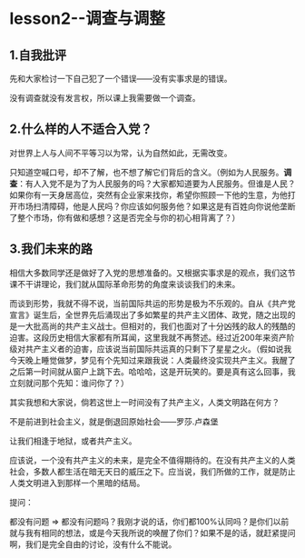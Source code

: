# lesson2--调查与调整

## 1.自我批评

先和大家检讨一下自己犯了一个错误——没有实事求是的错误。

没有调查就没有发言权，所以课上我需要做一个调查。

## 2.什么样的人不适合入党？

对世界上人与人间不平等习以为常，认为自然如此，无需改变。

只知道空喊口号，却不了解，也不想了解它们背后的含义。（例如为人民服务。**调查**：有人入党不是为了为人民服务的吗？大家都知道要为人民服务。但谁是人民？如果你有一天身居高位，突然有企业家来找你，希望你照顾一下他的生意，为他打开市场扫清障碍，他是人民吗？你应该如何服务他？如果这是有百姓向你说他垄断了整个市场，你有做和感想？这是否完全与你的初心相背离了？）

## 3.我们未来的路

相信大多数同学还是做好了入党的思想准备的。又根据实事求是的观点，我们这节课不干讲理论，我们就从国际革命形势的角度来谈谈我们的未来。

而谈到形势，我就不得不说，当前国际共运的形势是极为不乐观的。自从《共产党宣言》诞生后，全世界先后涌现出了多如繁星的共产主义团体、政党，随之出现的是一大批高尚的共产主义战士。但相对的，我们也面对了十分凶残的敌人的残酷的迫害。这段历史相信大家都有所耳闻，这里我就不再赘述。经过近200年来资产阶级对共产主义者的迫害，应该说当前国际共运真的只剩下了星星之火。（假如说我今天晚上睡觉做梦，梦见有个先知过来跟我说：人类最终没实现共产主义。我醒了之后第一时间就从窗户上跳下去。哈哈哈，这是开玩笑的。要是真有这么回事，我立刻就问那个先知：谁问你了？）

其实我想和大家说，倘若这世上一时间没有了共产主义，人类文明路在何方？

不是前进到社会主义，就是倒退回原始社会——罗莎.卢森堡

让我们相逢于地狱，或者共产主义。

应该说，一个没有共产主义的未来，是完全不值得期待的。在没有共产主义的人类社会，多数人都生活在暗无天日的威压之下。应当说，我们所做的工作，就是防止人类文明进入到那样一个黑暗的结局。

提问：

都没有问题 => 都没有问题吗？我刚才说的话，你们都100%认同吗？是你们以前就与我有相同的想法，或是今天我所说的唤醒了你们？如果不是的话，就赶紧提问啊，我们是完全自由的讨论，没有什么不能说。